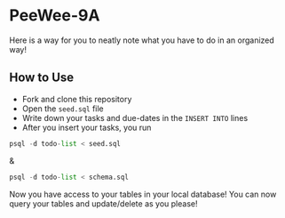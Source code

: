 # PeeWee-9A

Here is a way for you to neatly note what you have to do in an organized way!

## How to Use

- Fork and clone this repository 
- Open the `seed.sql` file
- Write down your tasks and due-dates in the `INSERT INTO` lines
- After you insert your tasks, you run
```py
psql -d todo-list < seed.sql   
```

&
```py
psql -d todo-list < schema.sql
```

Now you have access to your tables in your local database! You can now query your tables and update/delete as you please!
